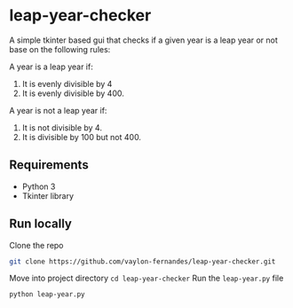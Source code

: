# leap-year-checker

A simple tkinter based gui that checks if a given year is a leap year or not base on the following rules:

A year is a leap year if:
1. It is evenly divisible by 4
2. It is evenly divisible by 400. 

A year is not a leap year if:
1. It is not divisible by 4.
2. It is divisible by 100 but not 400.

## Requirements 
* Python 3 
* Tkinter library 

## Run locally 

Clone the repo 
```bash
git clone https://github.com/vaylon-fernandes/leap-year-checker.git
```
Move into project directory 
```cd leap-year-checker```
Run the `leap-year.py` file
```bash
python leap-year.py
```
